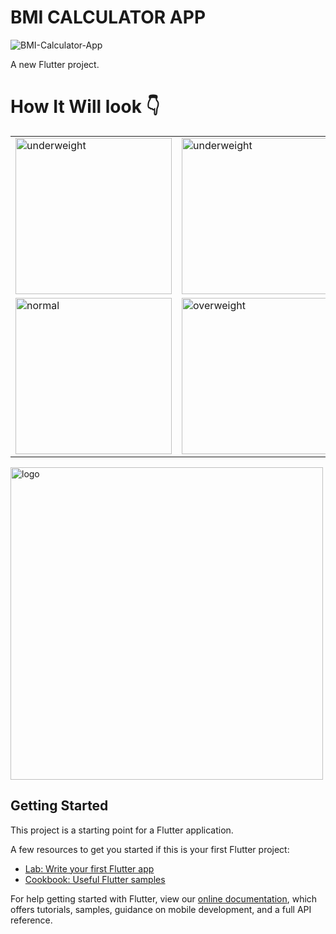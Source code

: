 # BMI CALCULATOR APP

![BMI-Calculator-App](https://socialify.git.ci/Lakhankumawat/BMI-Calculator-App/image?font=KoHo&forks=1&issues=1&language=1&logo=https%3A%2F%2Fuser-images.githubusercontent.com%2F55774240%2F122743259-77b8c780-d2a4-11eb-9f0e-c50cada02cc7.gif&owner=1&pattern=Brick%20Wall&pulls=1&stargazers=1&theme=Dark)

A new Flutter project.
# How It Will look 👇
<table>
  <tr>
      <td>
          <img width="250" alt="underweight" src="https://user-images.githubusercontent.com/55774240/122744527-af743f00-d2a5-11eb-84e7-b822a0d49278.jpg" /></td>
        <td>  <img width="250" alt="underweight" src="https://user-images.githubusercontent.com/55774240/122741522-aafa5700-d2a2-11eb-94ac-83350f8860c8.jpg" />
      </td>
    </tr>
<tr><td><img width="250" alt="normal" src="https://user-images.githubusercontent.com/55774240/122741486-a03fc200-d2a2-11eb-855f-2b955cbd6c71.jpg" />
</td>
<td><img width="250" alt="overweight" src="https://user-images.githubusercontent.com/55774240/122741533-ad5cb100-d2a2-11eb-90ea-02a3577f9829.jpg" /></td></tr></table>



<img align="center" width="500" alt="logo" src="https://user-images.githubusercontent.com/55774240/122635653-da725d80-d102-11eb-9208-4c8d8b4a1ac6.png" />






## Getting Started

This project is a starting point for a Flutter application.

A few resources to get you started if this is your first Flutter project:

- [Lab: Write your first Flutter app](https://flutter.dev/docs/get-started/codelab)
- [Cookbook: Useful Flutter samples](https://flutter.dev/docs/cookbook)

For help getting started with Flutter, view our
[online documentation](https://flutter.dev/docs), which offers tutorials,
samples, guidance on mobile development, and a full API reference.
